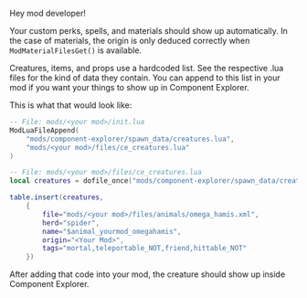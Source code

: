 Hey mod developer!

Your custom perks, spells, and materials should show up automatically. In the
case of materials, the origin is only deduced correctly when
`ModMaterialFilesGet()` is available.

Creatures, items, and props use a hardcoded list. See the respective .lua files
for the kind of data they contain. You can append to this list in your mod if
you want your things to show up in Component Explorer.

This is what that would look like:

```lua
-- File: mods/<your mod>/init.lua
ModLuaFileAppend(
    "mods/component-explorer/spawn_data/creatures.lua",
    "mods/<your mod>/files/ce_creatures.lua"
)
```

```lua
-- File: mods/<your mod>/files/ce_creatures.lua
local creatures = dofile_once("mods/component-explorer/spawn_data/creatures.lua")

table.insert(creatures,
    {
        file="mods/<your mod>/files/animals/omega_hamis.xml",
        herd="spider",
        name="$animal_yourmod_omegahamis",
        origin="<Your Mod>",
        tags="mortal,teleportable_NOT,friend,hittable_NOT"
    })
```

After adding that code into your mod, the creature should show up inside
Component Explorer.
